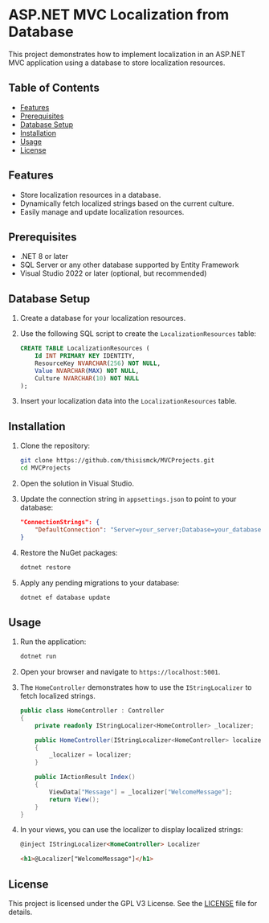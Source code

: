 # ASP.NET MVC Localization from Database

This project demonstrates how to implement localization in an ASP.NET MVC application using a database to store localization resources.

## Table of Contents

- [Features](#features)
- [Prerequisites](#prerequisites)
- [Database Setup](#database-setup)
- [Installation](#installation)
- [Usage](#usage)
- [License](#license)

## Features

- Store localization resources in a database.
- Dynamically fetch localized strings based on the current culture.
- Easily manage and update localization resources.

## Prerequisites

- .NET 8 or later
- SQL Server or any other database supported by Entity Framework
- Visual Studio 2022 or later (optional, but recommended)

## Database Setup

1. Create a database for your localization resources.
2. Use the following SQL script to create the `LocalizationResources` table:

    ```sql
    CREATE TABLE LocalizationResources (
        Id INT PRIMARY KEY IDENTITY,
        ResourceKey NVARCHAR(256) NOT NULL,
        Value NVARCHAR(MAX) NOT NULL,
        Culture NVARCHAR(10) NOT NULL
    );
    ```

3. Insert your localization data into the `LocalizationResources` table.

## Installation

1. Clone the repository:

    ```bash
    git clone https://github.com/thisismck/MVCProjects.git
    cd MVCProjects
    ```

2. Open the solution in Visual Studio.

3. Update the connection string in `appsettings.json` to point to your database:

    ```json
    "ConnectionStrings": {
        "DefaultConnection": "Server=your_server;Database=your_database;User Id=your_user;Password=your_password;"
    }
    ```

4. Restore the NuGet packages:

    ```bash
    dotnet restore
    ```

5. Apply any pending migrations to your database:

    ```bash
    dotnet ef database update
    ```

## Usage

1. Run the application:

    ```bash
    dotnet run
    ```

2. Open your browser and navigate to `https://localhost:5001`.

3. The `HomeController` demonstrates how to use the `IStringLocalizer` to fetch localized strings.

    ```csharp
    public class HomeController : Controller
    {
        private readonly IStringLocalizer<HomeController> _localizer;

        public HomeController(IStringLocalizer<HomeController> localizer)
        {
            _localizer = localizer;
        }

        public IActionResult Index()
        {
            ViewData["Message"] = _localizer["WelcomeMessage"];
            return View();
        }
    }
    ```

4. In your views, you can use the localizer to display localized strings:

    ```html
    @inject IStringLocalizer<HomeController> Localizer

    <h1>@Localizer["WelcomeMessage"]</h1>
    ```

## License

This project is licensed under the GPL V3 License. See the [LICENSE](LICENSE) file for details.